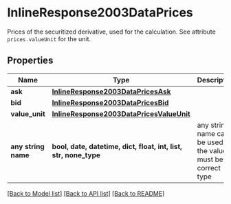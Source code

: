 # InlineResponse2003DataPrices

Prices of the securitized derivative, used for the calculation. See attribute `prices.valueUnit` for the unit.

## Properties
Name | Type | Description | Notes
------------ | ------------- | ------------- | -------------
**ask** | [**InlineResponse2003DataPricesAsk**](InlineResponse2003DataPricesAsk.md) |  | [optional] 
**bid** | [**InlineResponse2003DataPricesBid**](InlineResponse2003DataPricesBid.md) |  | [optional] 
**value_unit** | [**InlineResponse2003DataPricesValueUnit**](InlineResponse2003DataPricesValueUnit.md) |  | [optional] 
**any string name** | **bool, date, datetime, dict, float, int, list, str, none_type** | any string name can be used but the value must be the correct type | [optional]

[[Back to Model list]](../README.md#documentation-for-models) [[Back to API list]](../README.md#documentation-for-api-endpoints) [[Back to README]](../README.md)


